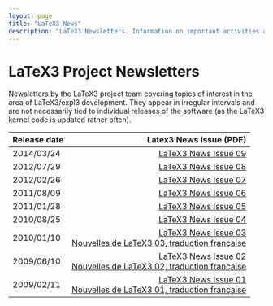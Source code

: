 ```yaml
---
layout: page
title: "LaTeX3 News"
description: "LaTeX3 Newsletters. Information on important activities and topics of interest around LaTeX3 develoment. The LaTeX3 PDF news issues."
---
```


# LaTeX3 Project Newsletters

Newsletters by the LaTeX3 project team covering topics of interest in the area of LaTeX3/expl3 development. They appear in irregular intervals and are not necessarily tied to individual releases of the software (as the LaTeX3 kernel code is updated rather often).

| Release date | Latex3 News issue (PDF) |
|:-------------|------------------------:|
| 2014/03/24 | [LaTeX3 News Issue 09]({{site.baseurl}}/news/latex3-news/l3news09.pdf) |
| 2012/07/29 | [LaTeX3 News Issue 08]({{site.baseurl}}/news/latex3-news/l3news08.pdf) |
| 2012/02/26 | [LaTeX3 News Issue 07]({{site.baseurl}}/news/latex3-news/l3news07.pdf) |
| 2011/08/09 | [LaTeX3 News Issue 06]({{site.baseurl}}/news/latex3-news/l3news06.pdf) |
| 2011/01/28 | [LaTeX3 News Issue 05]({{site.baseurl}}/news/latex3-news/l3news05.pdf) |
| 2010/08/25 | [LaTeX3 News Issue 04]({{site.baseurl}}/news/latex3-news/l3news04.pdf) |
| 2010/01/10 | [LaTeX3 News Issue 03]({{site.baseurl}}/news/latex3-news/l3news03.pdf)<br>[Nouvelles de LaTeX3 03, traduction française]({{site.baseurl}}/news/latex3-news/l3news03-fr.pdf) |
| 2009/06/10 | [LaTeX3 News Issue 02]({{site.baseurl}}/news/latex3-news/l3news02.pdf)<br>[Nouvelles de LaTeX3 02, traduction française]({{site.baseurl}}/news/latex3-news/l3news02-fr.pdf) |
| 2009/02/11 | [LaTeX3 News Issue 01]({{site.baseurl}}/news/latex3-news/l3news01.pdf)<br>[Nouvelles de LaTeX3 01, traduction française]({{site.baseurl}}/news/latex3-news/l3news01-fr.pdf) |

